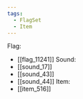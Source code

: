 ```yaml
---
tags:
  - FlagSet
  - Item
---
```

Flag:
- [[flag_11241]]
Sound:
- [[sound_17]]
- [[sound_43]]
- [[sound_44]]
Item:
- [[item_516]]
